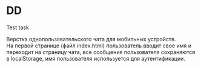 # DD
Test task

Верстка однопользовательского чата для мобильных устройств.</br>
На первой странице (файл index.html) пользователь вводит свое имя и переходит на страницу чата, все сообщения пользователя сохраняются в localStorage, имя пользователя используется для аутентификации.
